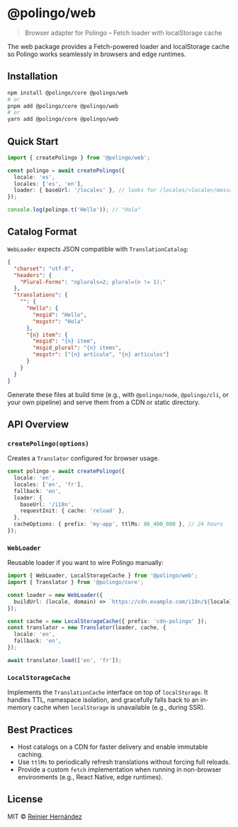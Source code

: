 # @polingo/web

> Browser adapter for Polingo – Fetch loader with localStorage cache

The web package provides a Fetch-powered loader and localStorage cache so Polingo works seamlessly in browsers and edge runtimes.

## Installation

```bash
npm install @polingo/core @polingo/web
# or
pnpm add @polingo/core @polingo/web
# or
yarn add @polingo/core @polingo/web
```

## Quick Start

```typescript
import { createPolingo } from '@polingo/web';

const polingo = await createPolingo({
  locale: 'es',
  locales: ['es', 'en'],
  loader: { baseUrl: '/locales' }, // looks for /locales/<locale>/messages.json
});

console.log(polingo.t('Hello')); // "Hola"
```

## Catalog Format

`WebLoader` expects JSON compatible with `TranslationCatalog`:

```json
{
  "charset": "utf-8",
  "headers": {
    "Plural-Forms": "nplurals=2; plural=(n != 1);"
  },
  "translations": {
    "": {
      "Hello": {
        "msgid": "Hello",
        "msgstr": "Hola"
      },
      "{n} item": {
        "msgid": "{n} item",
        "msgid_plural": "{n} items",
        "msgstr": ["{n} artículo", "{n} artículos"]
      }
    }
  }
}
```

Generate these files at build time (e.g., with `@polingo/node`, `@polingo/cli`, or your own pipeline) and serve them from a CDN or static directory.

## API Overview

### `createPolingo(options)`

Creates a `Translator` configured for browser usage.

```typescript
const polingo = await createPolingo({
  locale: 'en',
  locales: ['en', 'fr'],
  fallback: 'en',
  loader: {
    baseUrl: '/i18n',
    requestInit: { cache: 'reload' },
  },
  cacheOptions: { prefix: 'my-app', ttlMs: 86_400_000 }, // 24 hours
});
```

### `WebLoader`

Reusable loader if you want to wire Polingo manually:

```typescript
import { WebLoader, LocalStorageCache } from '@polingo/web';
import { Translator } from '@polingo/core';

const loader = new WebLoader({
  buildUrl: (locale, domain) => `https://cdn.example.com/i18n/${locale}/${domain}.json`,
});

const cache = new LocalStorageCache({ prefix: 'cdn-polingo' });
const translator = new Translator(loader, cache, {
  locale: 'en',
  fallback: 'en',
});

await translator.load(['en', 'fr']);
```

### `LocalStorageCache`

Implements the `TranslationCache` interface on top of `localStorage`. It handles TTL, namespace isolation, and gracefully falls back to an in-memory cache when `localStorage` is unavailable (e.g., during SSR).

## Best Practices

- Host catalogs on a CDN for faster delivery and enable immutable caching.
- Use `ttlMs` to periodically refresh translations without forcing full reloads.
- Provide a custom `fetch` implementation when running in non-browser environments (e.g., React Native, edge runtimes).

## License

MIT © [Reinier Hernández](../../LICENSE)
